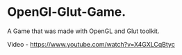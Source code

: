 # OpenGl-Glut-Game.
A Game that was made with OpenGL and Glut toolkit.

Video - https://www.youtube.com/watch?v=X4GXLCqBtyc
